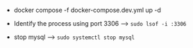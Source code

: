 - docker compose -f docker-compose.dev.yml up -d

- Identify the process using port 3306 --> `sudo lsof -i :3306`

- stop mysql --> `sudo systemctl stop mysql`
